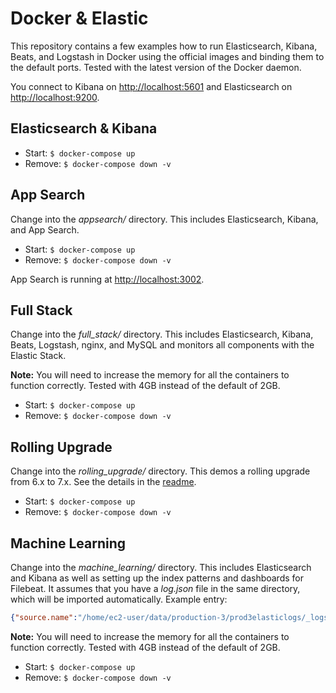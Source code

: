 # Docker & Elastic

This repository contains a few examples how to run Elasticsearch, Kibana, Beats, and Logstash in Docker using the official images and binding them to the default ports. Tested with the latest version of the Docker daemon.

You connect to Kibana on [http://localhost:5601](http://localhost:5601) and Elasticsearch on [http://localhost:9200](http://localhost:9200).


## Elasticsearch & Kibana

* Start: `$ docker-compose up`
* Remove: `$ docker-compose down -v`


## App Search

Change into the *appsearch/* directory.
This includes Elasticsearch, Kibana, and App Search.

* Start: `$ docker-compose up`
* Remove: `$ docker-compose down -v`

App Search is running at [http://localhost:3002](http://localhost:3002).


## Full Stack

Change into the *full_stack/* directory.
This includes Elasticsearch, Kibana, Beats, Logstash, nginx, and MySQL and monitors all components with the Elastic Stack.

**Note:** You will need to increase the memory for all the containers to function correctly. Tested with 4GB instead of the default of 2GB.

* Start: `$ docker-compose up`
* Remove: `$ docker-compose down -v`


## Rolling Upgrade

Change into the *rolling_upgrade/* directory.
This demos a rolling upgrade from 6.x to 7.x. See the details in the [readme](./rolling_upgrade/).

* Start: `$ docker-compose up`
* Remove: `$ docker-compose down -v`


## Machine Learning

Change into the *machine_learning/* directory.
This includes Elasticsearch and Kibana as well as setting up the index patterns and dashboards for Filebeat. It assumes that you have a *log.json* file in the same directory, which will be imported automatically. Example entry:

```json
{"source.name":"/home/ec2-user/data/production-3/prod3elasticlogs/_logs/access-logs228.log","beat":{"hostname":"ip-172-31-5-206","name":"ip-172-31-5-206","version":"5.4.0"},"@timestamp":"2017-02-28T17:14:26.963Z","read_timestamp":"2017-06-20T08:47:54.189Z","fileset":{"name":"access","module":"nginx"},"nginx":{"access":{"body_sent":{"bytes":"32898"},"url":"/static/img/wrapper-footer.png","geoip":{"continent_name":"North America","city_name":"Chicago","location":{"lat":42.0106,"lon":-87.6686},"region_name":"Illinois","country_iso_code":"US"},"response_code":"404","user_agent":{"device":"Other","os_name":"Other","os":"Other","name":"Other"},"http_version":"1.1","method":"GET","remote_ip":"213.222.148.205"}},"prospector":{"type":"log"}}
```

**Note:** You will need to increase the memory for all the containers to function correctly. Tested with 4GB instead of the default of 2GB.

* Start: `$ docker-compose up`
* Remove: `$ docker-compose down -v`
